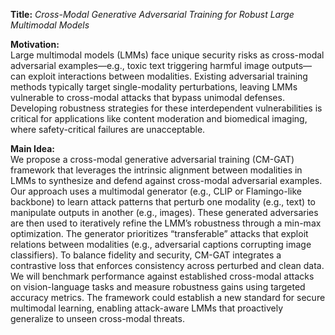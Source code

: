**Title:** *Cross-Modal Generative Adversarial Training for Robust Large Multimodal Models*  

**Motivation:**  
Large multimodal models (LMMs) face unique security risks as cross-modal adversarial examples—e.g., toxic text triggering harmful image outputs—can exploit interactions between modalities. Existing adversarial training methods typically target single-modality perturbations, leaving LMMs vulnerable to cross-modal attacks that bypass unimodal defenses. Developing robustness strategies for these interdependent vulnerabilities is critical for applications like content moderation and biomedical imaging, where safety-critical failures are unacceptable.  

**Main Idea:**  
We propose a cross-modal generative adversarial training (CM-GAT) framework that leverages the intrinsic alignment between modalities in LMMs to synthesize and defend against cross-modal adversarial examples. Our approach uses a multimodal generator (e.g., CLIP or Flamingo-like backbone) to learn attack patterns that perturb one modality (e.g., text) to manipulate outputs in another (e.g., images). These generated adversaries are then used to iteratively refine the LMM’s robustness through a min-max optimization. The generator prioritizes “transferable” attacks that exploit relations between modalities (e.g., adversarial captions corrupting image classifiers). To balance fidelity and security, CM-GAT integrates a contrastive loss that enforces consistency across perturbed and clean data. We will benchmark performance against established cross-modal attacks on vision-language tasks and measure robustness gains using targeted accuracy metrics. The framework could establish a new standard for secure multimodal learning, enabling attack-aware LMMs that proactively generalize to unseen cross-modal threats.